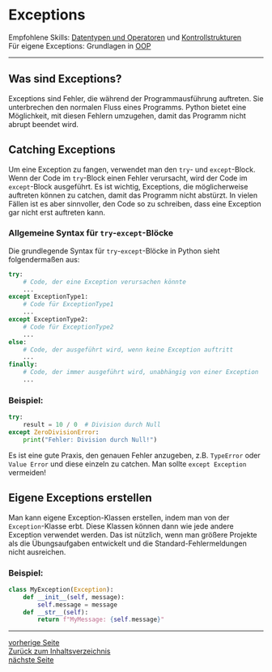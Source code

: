 # Exceptions

Empfohlene Skills: [Datentypen und Operatoren](01_datentypen_operationen.md) und [Kontrollstrukturen](02_kontrollstrukturen.md)  
Für eigene Exceptions: Grundlagen in [OOP](16_oop.md)

---

## Was sind Exceptions?

Exceptions sind Fehler, die während der Programmausführung auftreten. Sie unterbrechen den normalen Fluss eines Programms. 
Python bietet eine Möglichkeit, mit diesen Fehlern umzugehen, damit das Programm nicht abrupt beendet wird.


## Catching Exceptions

Um eine Exception zu fangen, verwendet man den `try`- und `except`-Block. Wenn der Code im `try`-Block einen Fehler verursacht, 
wird der Code im `except`-Block ausgeführt. Es ist wichtig, Exceptions, die möglicherweise auftreten können zu catchen, damit
das Programm nicht abstürzt. In vielen Fällen ist es aber sinnvoller, den Code so zu schreiben, dass eine Exception gar nicht
erst auftreten kann.

### Allgemeine Syntax für `try`-`except`-Blöcke

Die grundlegende Syntax für `try`-`except`-Blöcke in Python sieht folgendermaßen aus:

```python
try:
    # Code, der eine Exception verursachen könnte
    ...
except ExceptionType1:
    # Code für ExceptionType1
    ...
except ExceptionType2:
    # Code für ExceptionType2
    ...
else:
    # Code, der ausgeführt wird, wenn keine Exception auftritt
    ...
finally:
    # Code, der immer ausgeführt wird, unabhängig von einer Exception
    ...
```

### Beispiel:

```python
try:
    result = 10 / 0  # Division durch Null
except ZeroDivisionError:
    print("Fehler: Division durch Null!")
```

Es ist eine gute Praxis, den genauen Fehler anzugeben, z.B. `TypeError` oder `Value Error` und diese einzeln zu catchen.
Man sollte `except Exception` vermeiden!


## Eigene Exceptions erstellen

Man kann eigene Exception-Klassen erstellen, indem man von der `Exception`-Klasse erbt. Diese Klassen können dann wie 
jede andere Exception verwendet werden. Das ist nützlich, wenn man größere Projekte als die Übungsaufgaben entwickelt und
die Standard-Fehlermeldungen nicht ausreichen.

### Beispiel:

```python
class MyException(Exception):
    def __init__(self, message):
        self.message = message
    def __str__(self):
        return f"MyMessage: {self.message}"
```

---

[vorherige Seite](18_fortgeschrittene_oop.md)  
[Zurück zum Inhaltsverzeichnis](00_inhaltsverzeichnis.md)  
[nächste Seite](20_typehints.md)